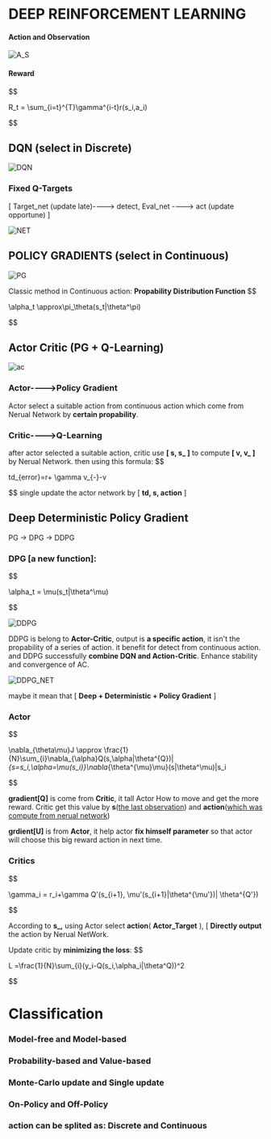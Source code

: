 # DEEP REINFORCEMENT LEARNING

#### Action and Observation

![A_S](IMG/A_S.jpeg)

#### Reward

$$

R_t = \sum_{i=t}^{T}\gamma^{i-t}r(s_i,a_i)

$$



## DQN (select in Discrete)

![DQN](IMG/DeepQL.png)

### Fixed Q-Targets 

[ Target_net (update late)----> detect, Eval_net ----> act (update opportune) ]

![NET](IMG/DQN_NET.png)



## POLICY GRADIENTS (select in Continuous)
![PG](IMG/PG.png)

Classic method in Continuous action: **Propability Distribution Function**
$$

\alpha_t \approx\pi_\theta(s_t|\theta^\pi) 

$$

## Actor Critic (PG + Q-Learning)

![ac](IMG/AC.png)

### Actor---->Policy Gradient 

Actor select a suitable action from continuous action which come from Nerual Network by **certain propability**.

### Critic---->Q-Learning

after actor selected a suitable action, critic use **[ s, s_ ]** to compute **[ v, v_ ]** by Nerual Network. then using this formula:
$$

td_{error}=r+ \gamma v_{-}-v

$$
single update the actor network by [ **td, s, action** ]
## Deep Deterministic Policy Gradient

PG -> DPG -> DDPG

### DPG [a new function]:

$$

\alpha_t = \mu(s_t|\theta^\mu)

$$



![DDPG](IMG/DDPG.png)

DDPG is belong to **Actor-Critic**, output is **a specific action**, it isn't the propability of a series of action. it benefit for detect from continuous action. and DDPG successfully **combine DQN and Action-Critic**. Enhance stability and convergence of AC. 

![DDPG_NET](IMG/DDPG_NET.png)

maybe it mean that [ **Deep + Deterministic + Policy Gradient** ]

### Actor

$$

\nabla_{\theta\mu}J \approx \frac{1}{N}\sum_{i}\nabla_{\alpha}Q(s,\alpha|\theta^{Q})|_{s=s_i,\alpha=\mu(s_i)}\nabla_{\theta^{\mu}\mu}(s|\theta^\mu)|s_i

$$

**gradient[Q]** is come from **Critic**, it tall Actor How to move and get the more reward. Critic get this value by **s**(<u>the last observation</u>) and **action**(<u>which was compute from nerual network</u>)

**grdient[U]** is from **Actor**, it help actor **fix himself parameter** so that actor will choose this big reward action in next time.

### Critics

$$

\gamma_i = r_i+\gamma Q'(s_{i+1}, \mu'(s_{i+1}|\theta^{\mu'})| \theta^{Q'})

$$

According to **s_,** using Actor select **action**( **Actor_Target** ), [ **Directly output** the action by Nerual NetWork.

Update critic by **minimizing the loss**: 
$$

L =\frac{1}{N}\sum_{i}(y_i-Q(s_i,\alpha_i|\theta^Q))^2

$$


# Classification

### Model-free  and Model-based

### Probability-based and Value-based

### Monte-Carlo update and Single update

### On-Policy and Off-Policy

### action can be splited as: Discrete and Continuous